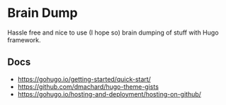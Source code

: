 # Brain Dump
Hassle free and nice to use (I hope so) brain dumping of stuff with Hugo framework.
## Docs
* https://gohugo.io/getting-started/quick-start/
* https://github.com/dmachard/hugo-theme-gists
* https://gohugo.io/hosting-and-deployment/hosting-on-github/